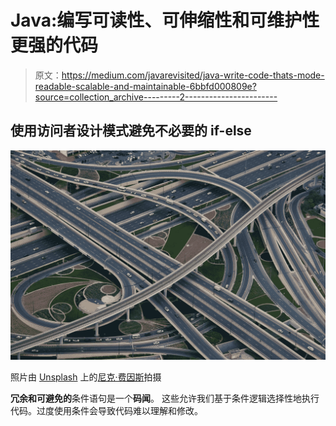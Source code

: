 # Java:编写可读性、可伸缩性和可维护性更强的代码

> 原文：<https://medium.com/javarevisited/java-write-code-thats-mode-readable-scalable-and-maintainable-6bbfd000809e?source=collection_archive---------2----------------------->

## 使用访问者设计模式避免不必要的 if-else

![](img/801a1523ef0fd737be056aee5f754e7e.png)

照片由 [Unsplash](https://unsplash.com?utm_source=medium&utm_medium=referral) 上的[尼克·费因斯](https://unsplash.com/@jannerboy62?utm_source=medium&utm_medium=referral)拍摄

**冗余和可避免的**条件语句是一个**码闻**。
这些允许我们基于条件逻辑选择性地执行代码。过度使用条件会导致代码难以理解和修改。